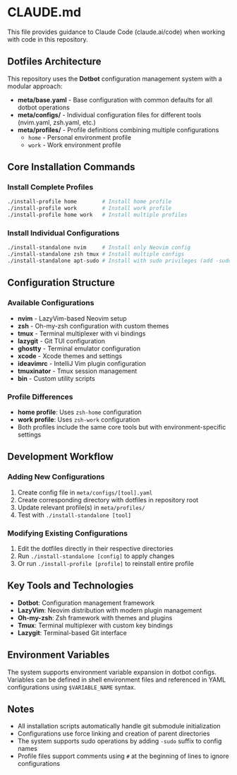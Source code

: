 # CLAUDE.md

This file provides guidance to Claude Code (claude.ai/code) when working with code in this repository.

## Dotfiles Architecture

This repository uses the **Dotbot** configuration management system with a modular approach:

- **meta/base.yaml** - Base configuration with common defaults for all dotbot operations
- **meta/configs/** - Individual configuration files for different tools (nvim.yaml, zsh.yaml, etc.)
- **meta/profiles/** - Profile definitions combining multiple configurations
  - `home` - Personal environment profile
  - `work` - Work environment profile

## Core Installation Commands

### Install Complete Profiles

```bash
./install-profile home        # Install home profile
./install-profile work        # Install work profile
./install-profile home work   # Install multiple profiles
```

### Install Individual Configurations

```bash
./install-standalone nvim     # Install only Neovim config
./install-standalone zsh tmux # Install multiple configs
./install-standalone apt-sudo # Install with sudo privileges (add -sudo suffix)
```

## Configuration Structure

### Available Configurations

- **nvim** - LazyVim-based Neovim setup
- **zsh** - Oh-my-zsh configuration with custom themes
- **tmux** - Terminal multiplexer with vi bindings
- **lazygit** - Git TUI configuration
- **ghostty** - Terminal emulator configuration
- **xcode** - Xcode themes and settings
- **ideavimrc** - IntelliJ Vim plugin configuration
- **tmuxinator** - Tmux session management
- **bin** - Custom utility scripts

### Profile Differences

- **home profile**: Uses `zsh-home` configuration
- **work profile**: Uses `zsh-work` configuration
- Both profiles include the same core tools but with environment-specific settings

## Development Workflow

### Adding New Configurations

1. Create config file in `meta/configs/[tool].yaml`
2. Create corresponding directory with dotfiles in repository root
3. Update relevant profile(s) in `meta/profiles/`
4. Test with `./install-standalone [tool]`

### Modifying Existing Configurations

1. Edit the dotfiles directly in their respective directories
2. Run `./install-standalone [config]` to apply changes
3. Or run `./install-profile [profile]` to reinstall entire profile

## Key Tools and Technologies

- **Dotbot**: Configuration management framework
- **LazyVim**: Neovim distribution with modern plugin management
- **Oh-my-zsh**: Zsh framework with themes and plugins
- **Tmux**: Terminal multiplexer with custom key bindings
- **Lazygit**: Terminal-based Git interface

## Environment Variables

The system supports environment variable expansion in dotbot configs. Variables can be defined in shell environment files and referenced in YAML configurations using `$VARIABLE_NAME` syntax.

## Notes

- All installation scripts automatically handle git submodule initialization
- Configurations use force linking and creation of parent directories
- The system supports sudo operations by adding `-sudo` suffix to config names
- Profile files support comments using `#` at the beginning of lines to ignore configurations

